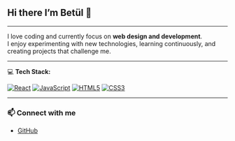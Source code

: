## Hi there I’m Betül 👋

-----

I love coding and currently focus on **web design and development**.  
I enjoy experimenting with new technologies, learning continuously, and creating projects that challenge me.  

-----

💻 **Tech Stack:**  

[![React](https://img.shields.io/badge/React-61DAFB?style=for-the-badge&logo=react&logoColor=white)](https://reactjs.org) [![JavaScript](https://img.shields.io/badge/JavaScript-F7DF1E?style=for-the-badge&logo=javascript&logoColor=black)](https://developer.mozilla.org/en-US/docs/Web/JavaScript) [![HTML5](https://img.shields.io/badge/HTML5-E34F26?style=for-the-badge&logo=html5&logoColor=white)](https://developer.mozilla.org/en-US/docs/Web/HTML) [![CSS3](https://img.shields.io/badge/CSS3-1572B6?style=for-the-badge&logo=css3&logoColor=white)](https://developer.mozilla.org/en-US/docs/Web/CSS)  

-----

### 📫 Connect with me
- [GitHub](https://github.com/betopya)  
<!-- - [LinkedIn](https://www.linkedin.com/) -->



